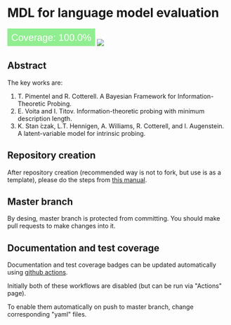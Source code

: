 # MDL for language model evaluation

[<img src="coverage-badge.svg">](https://github.com/intsystems/SoftwareTemplate-simplified/tree/master)
[<img src="https://img.shields.io/badge/github%20pages-121013?style=for-the-badge&logo=github&logoColor=white">](https://intsystems.github.io/SoftwareTemplate-simplified)

## Abstract

The key works are:
1. T. Pimentel and R. Cotterell. A Bayesian Framework for Information-Theoretic Probing.
2. E. Voita and I. Titov. Information-theoretic probing with minimum description length.
3. K. Stan ́czak, L.T. Hennigen, A. Williams, R. Cotterell, and I. Augenstein. A latent-variable model for intrinsic probing.


## Repository creation
After repository creation (recommended way is not to fork, but use is as a template), please do the steps from [this manual](https://github.com/intsystems/.github/blob/main/profile/repository_structure_rtfm.md).

## Master branch
By desing, master branch is protected from committing.  You should make pull requests to make changes into it.

## Documentation and test coverage
Documentation and test coverage badges can be updated automatically using [github actions](.github/workflows).

Initially both of these workflows are disabled (but can be run via "Actions" page).

To enable them automatically on push to master branch, change corresponding "yaml" files.
